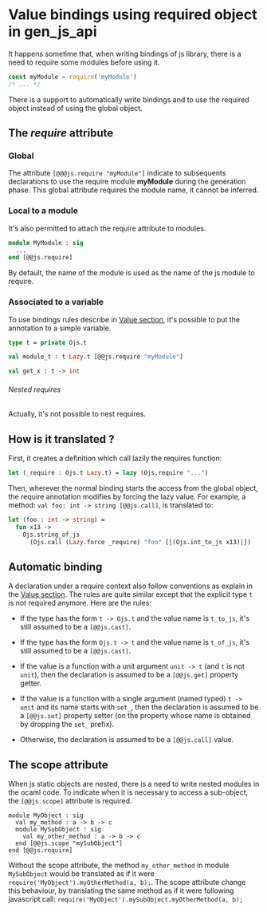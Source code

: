 Value bindings using required object in gen_js_api
=========================================================

It happens sometime that, when writing bindings of js library, there
is a need to require some modules before using it.

```js
const myModule = require('myModule')
/* ... */
```

There is a support to automatically write bindings and to use the
required object instead of using the global object.

The _require_ attribute
--------------------------

### Global ###

The attribute `[@@@js.require "myModule"]` indicate to subsequents
declarations to use the require module **myModule** during the
generation phase. This global attribute requires the module name, it
cannot be inferred.

### Local to a module ###

It's also permitted to attach the require attribute to modules.

```ocaml
module MyModule : sig
  ...
end [@@js.require]
```

By default, the name of the module is used as the name of the js
module to require.

### Associated to a variable ###

To use bindings rules describe in [Value section](VALUES.md), it's
possible to put the annotation to a simple variable.

```ocaml
type t = private Ojs.t

val module_t : t Lazy.t [@@js.require "myModule"]

val get_x : t -> int
```

###### Nested requires ######

Actually, it's not possible to nest requires.

How is it translated ?
-------------------------

First, it creates a definition which call lazily the requires
function:

```ocaml
let (_require : Ojs.t Lazy.t) = lazy (Ojs.require "...")
```

Then, wherever the normal binding starts the access from the global
object, the require annotation modifies by forcing the lazy value.
For example, a method: `val foo: int -> string [@@js.call]`, is
translated to:

```ocaml
let (foo : int -> string) =
  fun x13 ->
    Ojs.string_of_js
      (Ojs.call (Lazy.force _require) "foo" [|(Ojs.int_to_js x13)|])
```


Automatic binding
-------------------

A declaration under a require context also follow conventions as
explain in the [Value section](VALUES.md). The rules are quite
similar except that the explicit type  `t` is not required anymore.
Here are the rules:

- If the type has the form `t -> Ojs.t` and the value name is
  `t_to_js`, it's still assumed to be a `[@@js.cast]`.
  
- If the type has the form `Ojs.t -> t` and the value name is
  `t_of_js`, it's still assumed to be a `[@@js.cast]`.
  
- If the value is a function with a unit argument `unit -> t`
  (and `t` is not `unit`), then the declaration is assumed to be
  a `[@@js.get]` property getter.

- If the value is a function with a single argument (named typed)
  `t -> unit` and its name starts with `set_`, then the declaration is
  assumed to be a `[@@js.set]` property setter (on the property whose
  name is obtained by dropping the `set_` prefix).

- Otherwise, the declaration is assumed to be a `[@@js.call]` value.


The scope attribute
----------------------

When js static objects are nested, there is a need to write nested
modules in the ocaml code. To indicate when it is necessary to access
a sub-object, the `[@@js.scope]` attribute is required.

```
module MyObject : sig
  val my_method : a -> b -> c
  module MySubObject : sig
    val my_other_method : a -> b -> c
  end [@@js.scope "mySubObject"]
end [@@js.require]
```

Without the scope attribute, the method `my_other_method` in module
`MySubObject` would be translated as if it were
`require('MyObject').myOtherMethod(a, b);`. The scope attribute change
this behaviour, by translating the same method as if it were following
javascript call: `require('MyObject').mySubObject.myOtherMethod(a, b);`
